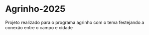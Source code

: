 # Agrinho-2025
Projeto realizado para o programa agrinho com o tema festejando a conexão entre o campo e cidade 
